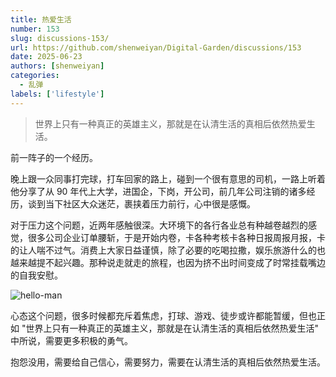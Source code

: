 ```yaml
---
title: 热爱生活
number: 153
slug: discussions-153/
url: https://github.com/shenweiyan/Digital-Garden/discussions/153
date: 2025-06-23
authors: [shenweiyan]
categories: 
  - 乱弹
labels: ['lifestyle']
---
```


> 世界上只有一种真正的英雄主义，那就是在认清生活的真相后依然热爱生活。

<!-- more -->

前一阵子的一个经历。

晚上跟一众同事打完球，打车回家的路上，碰到一个很有意思的司机，一路上听着他分享了从 90 年代上大学，进国企，下岗，开公司，前几年公司注销的诸多经历，谈到当下社区大众迷茫，裹挟着压力前行，心中很是感慨。

对于压力这个问题，近两年感触很深。大环境下的各行各业总有种越卷越烈的感觉，很多公司企业订单腰斩，于是开始内卷，卡各种考核卡各种日报周报月报，卡的让人喘不过气。消费上大家日益谨慎，除了必要的吃喝拉撒，娱乐旅游什么的也越来越提不起兴趣。那种说走就走的旅程，也因为挤不出时间变成了时常挂载嘴边的自我安慰。

![hello-man](https://kg.weiyan.cc/2025/07/hello-man.png)

心态这个问题，很多时候都充斥着焦虑，打球、游戏、徒步或许都能暂缓，但也正如 "世界上只有一种真正的英雄主义，那就是在认清生活的真相后依然热爱生活" 中所说，需要更多积极的勇气。

抱怨没用，需要给自己信心，需要努力，需要在认清生活的真相后依然热爱生活。


<script src="https://giscus.app/client.js"
	data-repo="shenweiyan/Digital-Garden"
	data-repo-id="R_kgDOKgxWlg"
	data-mapping="number"
	data-term="153"
	data-reactions-enabled="1"
	data-emit-metadata="0"
	data-input-position="bottom"
	data-theme="light"
	data-lang="zh-CN"
	crossorigin="anonymous"
	async>
</script>
